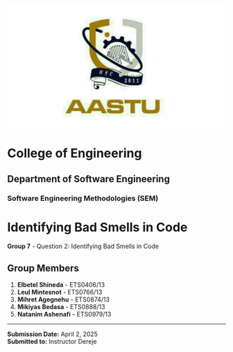 ![School Logo](logo.png)

# College of Engineering  
## Department of Software Engineering  
### Software Engineering Methodologies (SEM)  

# Identifying Bad Smells in Code  

**Group 7** - Question 2: Identifying Bad Smells in Code  

## Group Members  
1. **Elbetel Shineda** - ETS0406/13  
2. **Leul Mintesnot** - ETS0766/13  
3. **Mihret Agegnehu** - ETS0874/13  
4. **Mikiyas Bedasa** - ETS0888/13  
5. **Natanim Ashenafi** - ETS0979/13  

---

**Submission Date:** April 2, 2025  
**Submitted to:** Instructor Dereje  
